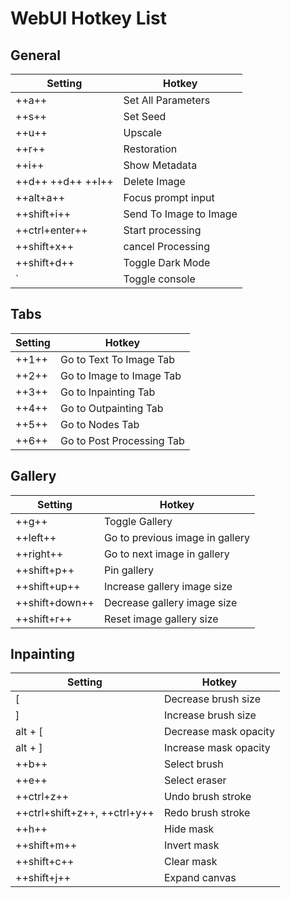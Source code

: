 # **WebUI Hotkey List**

## General

| Setting           | Hotkey                 |
| ----------------- | ---------------------- |
| ++a++             | Set All Parameters     |
| ++s++             | Set Seed               |
| ++u++             | Upscale                |
| ++r++             | Restoration            |
| ++i++             | Show Metadata          |
| ++d++ ++d++ ++l++ | Delete Image           |
| ++alt+a++         | Focus prompt input     |
| ++shift+i++       | Send To Image to Image |
| ++ctrl+enter++    | Start processing       |
| ++shift+x++       | cancel Processing      |
| ++shift+d++       | Toggle Dark Mode       |
| `                 | Toggle console         |

## Tabs

| Setting | Hotkey                    |
| ------- | ------------------------- |
| ++1++   | Go to Text To Image Tab   |
| ++2++   | Go to Image to Image Tab  |
| ++3++   | Go to Inpainting Tab      |
| ++4++   | Go to Outpainting Tab     |
| ++5++   | Go to Nodes Tab           |
| ++6++   | Go to Post Processing Tab |

## Gallery

| Setting        | Hotkey                          |
| -------------- | ------------------------------- |
| ++g++          | Toggle Gallery                  |
| ++left++       | Go to previous image in gallery |
| ++right++      | Go to next image in gallery     |
| ++shift+p++    | Pin gallery                     |
| ++shift+up++   | Increase gallery image size     |
| ++shift+down++ | Decrease gallery image size     |
| ++shift+r++    | Reset image gallery size        |

## Inpainting

| Setting                      | Hotkey                |
| ---------------------------- | --------------------- |
| [                            | Decrease brush size   |
| ]                            | Increase brush size   |
| alt + [                      | Decrease mask opacity |
| alt + ]                      | Increase mask opacity |
| ++b++                        | Select brush          |
| ++e++                        | Select eraser         |
| ++ctrl+z++                   | Undo brush stroke     |
| ++ctrl+shift+z++, ++ctrl+y++ | Redo brush stroke     |
| ++h++                        | Hide mask             |
| ++shift+m++                  | Invert mask           |
| ++shift+c++                  | Clear mask            |
| ++shift+j++                  | Expand canvas         |
